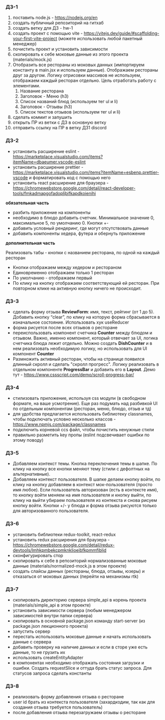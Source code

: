 ### ДЗ-1

1. поставить node.js - https://nodejs.org/en
2. создать публичный репозиторий на гитхаб
3. создать ветку для ДЗ - hw-1
4. создать проект с помощью vite - https://vitejs.dev/guide/#scaffolding-your-first-vite-project (можете использовать любой пакетный менеджер)
5. почистить проект и установить зависимости
6. скопировать к себе моковые данные из этого проекта (materials/mock.js)
7. Отобразить все рестораны из моковых данных (импортируем константу в main.jsx и используем данные). Отображаем рестораны друг за другом. Логику отрисовки массивов не используем, отображаем каждый ресторан отдельно. Цель отработать работу с элементами.
   1. Название ресторана
   2. Заголовок - Меню (h3)
   3. Список названий блюд (используем тег ul и li)
   4. Заголовок - Отзывы (h3)
   5. Список текстов отзывов (используем тег ul и li)
8. сделать коммит и запушить
9. открыть ПР из ветки с ДЗ в основную ветку
10. отправить ссылку на ПР в ветку ДЗ1 discord

### ДЗ-2

- установить расширение eslint - https://marketplace.visualstudio.com/items?itemName=dbaeumer.vscode-eslint
- установить расширение prettier - https://marketplace.visualstudio.com/items?itemName=esbenp.prettier-vscode и форматировать код с помощью него
- установить react расширение для браузера - https://chromewebstore.google.com/detail/react-developer-tools/fmkadmapgofadopljbjfkapdkoienihi

**обязательная часть**

- разбить приложение на компоненты
- необходимо в блюдо добавить счетчик. Минимальное значение 0, максимальное 5, по умолчанию 0. Кнопки +-
- добавить условный рендеринг, где могут отсутствовать данные
- добавить компоненты хедера, футера и обернуть приложение

**дополнительная часть**

Реализовать табы - кнопки с названием ресторана, по одной на каждый ресторан

- Кнопки отображаем между хедером и рестораном
- Единовременно отображаем только 1 ресторан
- По умолчанию - отображаем первый
- По клику на кнопку отображаем соответствующий ей ресторан. При повторном клике на активную кнопку ничего не происходит.

### ДЗ-3

- сделать форму отзыва **ReviewForm**: имя, текст, рейтинг (от 1 до 5). Добавить кнопку “clear”, по клику на которую форма сбрасывается в изначальное состояние. Использовать хук useReducer
- форма рисуется после всех отзывов о ресторане
- переиспользовать компонент счетчика **Counter** между блюдом и отзывом. Важно, именно компонент, который отвечает за UI, логика счетчика блюда лежит отдельно. Можно создать **DishCounter** и в нем реализовать необходимую логику, но использовать для UI компонент **Counter**
- Размножить активный ресторан, чтобы на странице появился длинный скролл и сделать "скролл прогресс". Логику реализовать в отдельном компоненте **ProgressBar** и добавить его в **Layout**. Демо тут - https://www.cssscript.com/demo/scroll-progress-bar/

### ДЗ-4

- стилизовать приложение, используя css модули (в свободном формате, на ваше усмотрение). Еще раз подумать над разбивкой UI по отдельным компонентам (ресторан, меню, блюдо, отзыв и тд)
- для удобства предлагается использовать библиотеку classnames, чтобы подключать условно несколько классов - https://www.npmjs.com/package/classnames
- подключить корневой ccs файл, чтобы почистить ненужные стили
- правильно разметить key пропы (eslint подсвечивает ошибки по этому поводу)

### ДЗ-5

- Добавляем контекст темы. Кнопка переключения темы в шапке. По клику на кнопку все кнопки меняют тему (стили с дефолтных на альтернативные).
- Добавляем контекст пользователя. В шапке делаем кнопку войти, по клику на кнопку добавляем в контекст мок-пользователя (просто имя любое). Если пользователь авторизован (есть в контексте имя), то кнопку войти меняем на имя пользователя и кнопку выйти, по клику на выйти убираем пользователя из контекста и снова рисуем кнопку войти. Кнопки +/- у блюда и форма отзыва рисуются только для авторизованного пользователя.

### ДЗ-6

- установить библиотеки redux-toolkit, react-redux
- установить redux расширения для браузера - https://chromewebstore.google.com/detail/redux-devtools/lmhkpmbekcpmknklioeibfkpmmfibljd
- сконфигурировать стор
- скопировать к себе в репозиторий нормализованные моковые данные (materials/normalized-mock.js в этом проекте)
- создать слайсы данных (рестораны, блюда, отзывы, юзеры) и отказаться от моковых данных (перейти на механизмы rtk)

### ДЗ-7

- скопировать директорию сервера simple_api в корень проекта (materials/simple_api в этом проекте)
- установить зависимости сервера (любым менеджером зависимостей внутри папки сервера)
- скопировать в основной package.json команду start-server (из package.json лекционного проекта)
- запустить сервер
- перестать использовать моковые данные и начать использовать данные с сервера
- добавить проверку на наличие данных и если в сторе уже есть данные, то не грузить их
- использовать createEntityAdapter
- в компонентах необходимо отображать состояния загрузки и ошибки. Создать requestSlice и оттуда брать статус запроса. Для статусов запроса сделать константы

### ДЗ-8

- реализовать форму добавления отзыва о ресторане
- user id брать из контекста пользователя (захардкодим, так как для создания отзыва требуется пользователь)
- после добавления отзыва перезагружаем отзывы о ресторане
